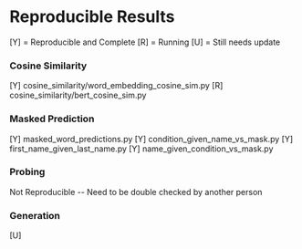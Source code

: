 Reproducible Results
====================

[Y] = Reproducible and Complete
[R] = Running
[U] = Still needs update

### Cosine Similarity

[Y] cosine_similarity/word_embedding_cosine_sim.py
[R] cosine_similarity/bert_cosine_sim.py

### Masked Prediction

[Y] masked_word_predictions.py
[Y] condition_given_name_vs_mask.py
[Y] first_name_given_last_name.py
[Y] name_given_condition_vs_mask.py

### Probing

Not Reproducible -- Need to be double checked by another person

### Generation

[U]